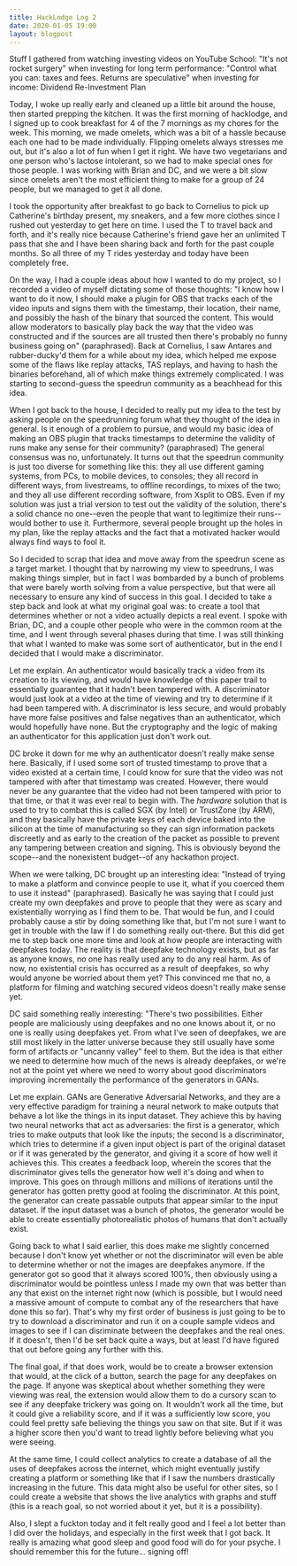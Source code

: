 ```yaml
---
title: HackLodge Log 2
date: 2020-01-05 19:00
layout: blogpost
---
```


Stuff I gathered from watching investing videos on YouTube School:
"It's not rocket surgery"
when investing for long term performance: "Control what you can: taxes and fees. Returns are speculative"
when investing for income: Dividend Re-Investment Plan

Today, I woke up really early and cleaned up a little bit around the house, then started prepping the kitchen. It was the first morning of hacklodge, and I signed up to cook breakfast for 4 of the 7 mornings as my chores for the week. This morning, we made omelets, which was a bit of a hassle because each one had to be made individually. Flipping omelets always stresses me out, but it's also a lot of fun when I get it right. We have two vegetarians and one person who's lactose intolerant, so we had to make special ones for those people. I was working with Brian and DC, and we were a bit slow since omelets aren't the most efficient thing to make for a group of 24 people, but we managed to get it all done.

I took the opportunity after breakfast to go back to Cornelius to pick up Catherine's birthday present, my sneakers, and a few more clothes since I rushed out yesterday to get here on time. I used the T to travel back and forth, and it's really nice because Catherine's friend gave her an unlimited T pass that she and I have been sharing back and forth for the past couple months. So all three of my T rides yesterday and today have been completely free.

On the way, I had a couple ideas about how I wanted to do my project, so I recorded a video of myself dictating some of those thoughts: "I know how I want to do it now, I should make a plugin for OBS that tracks each of the video inputs and signs them with the timestamp, their location, their name, and possibly the hash of the binary that sourced the content. This would allow moderators to basically play back the way that the video was constructed and if the sources are all trusted then there's probably no funny business going on" (paraphrased). Back at Cornelius, I saw Antares and rubber-ducky'd them for a while about my idea, which helped me expose some of the flaws like replay attacks, TAS replays, and having to hash the binaries beforehand, all of which make things extremely complicated. I was starting to second-guess the speedrun community as a beachhead for this idea.

When I got back to the house, I decided to really put my idea to the test by asking people on the speedrunning forum what they thought of the idea in general. Is it enough of a problem to pursue, and would my basic idea of making an OBS plugin that tracks timestamps to determine the validity of runs make any sense for their community? (paraphrased) The general consensus was no, unfortunately. It turns out that the speedrun community is just too diverse for something like this: they all use different gaming systems, from PCs, to mobile devices, to consoles; they all record in different ways, from livestreams, to offline recordings, to mixes of the two; and they all use different recording software, from Xsplit to OBS. Even if my solution was just a trial version to test out the validity of the solution, there's a solid chance no one--even the people that want to legitimize their runs--would bother to use it. Furthermore, several people brought up the holes in my plan, like the replay attacks and the fact that a motivated hacker would always find ways to fool it.

So I decided to scrap that idea and move away from the speedrun scene as a target market. I thought that by narrowing my view to speedruns, I was making things simpler, but in fact I was bombarded by a bunch of problems that were barely worth solving from a value perspective, but that were all necessary to ensure any kind of success in this goal. I decided to take a step back and look at what my original goal was: to create a tool that determines whether or not a video actually depicts a real event. I spoke with Brian, DC, and a couple other people who were in the common room at the time, and I went through several phases during that time. I was still thinking that what I wanted to make was some sort of authenticator, but in the end I decided that I would make a discriminator.

Let me explain. An authenticator would basically track a video from its creation to its viewing, and would have knowledge of this paper trail to essentially guarantee that it hadn't been tampered with. A discriminator would just look at a video at the time of viewing and try to determine if it had been tampered with. A discriminator is less secure, and would probably have more false positives and false negatives than an authenticator, which would hopefully have none. But the cryptography and the logic of making an authenticator for this application just don't work out.

DC broke it down for me why an authenticator doesn't really make sense here. Basically, if I used some sort of trusted timestamp to prove that a video existed at a certain time, I could know for sure that the video was not tampered with after that timestamp was created. However, there would never be any guarantee that the video had not been tampered with prior to that time, or that it was ever real to begin with. The *hardware* solution that is used to try to combat this is called SGX (by Intel) or TrustZone (by ARM), and they basically have the private keys of each device baked into the silicon at the time of manufacturing so they can sign information packets discreetly and as early to the creation of the packet as possible to prevent any tampering between creation and signing. This is obviously beyond the scope--and the nonexistent budget--of any hackathon project.

When we were talking, DC brought up an interesting idea: "Instead of trying to make a platform and convince people to use it, what if you coerced them to use it instead" (paraphrased). Basically he was saying that I could just create my own deepfakes and prove to people that they were as scary and existentially worrying as I find them to be. That would be fun, and I could probably cause a stir by doing something like that, but I'm not sure I want to get in trouble with the law if I do something really out-there. But this did get me to step back one more time and look at how people are interacting with deepfakes today. The reality is that deepfake technology exists, but as far as anyone knows, no one has really used any to do any real harm. As of now, no existential crisis has occurred as a result of deepfakes, so why would anyone be worried about them yet? This convinced me that no, a platform for filming and watching secured videos doesn't really make sense yet.

DC said something really interesting: "There's two possibilities. Either people are maliciously using deepfakes and no one knows about it, or no one is really using deepfakes yet. From what I've seen of deepfakes, we are still most likely in the latter universe because they still usually have some form of artifacts or "uncanny valley" feel to them. But the idea is that either we need to determine how much of the news is already deepfakes, or we're not at the point yet where we need to worry about good discriminators improving incrementally the performance of the generators in GANs.

Let me explain. GANs are Generative Adversarial Networks, and they are a very effective paradigm for training a neural network to make outputs that behave a lot like the things in its input dataset. They achieve this by having two neural networks that act as adversaries: the first is a generator, which tries to make outputs that look like the inputs; the second is a discriminator, which tries to determine if a given input object is part of the original dataset or if it was generated by the generator, and giving it a score of how well it achieves this. This creates a feedback loop, wherein the scores that the discriminator gives tells the generator how well it's doing and when to improve. This goes on through millions and millions of iterations until the generator has gotten pretty good at fooling the discriminator. At this point, the generator can create passable outputs that appear similar to the input dataset. If the input dataset was a bunch of photos, the generator would be able to create essentially photorealistic photos of humans that don't actually exist.

Going back to what I said earlier, this does make me slightly concerned because I don't know yet whether or not the discriminator will even be able to determine whether or not the images are deepfakes anymore. If the generator got so good that it always scored 100%, then obviously using a discriminator would be pointless unless I made my own that was better than any that exist on the internet right now (which is possible, but I would need a massive amount of compute to combat any of the researchers that have done this so far). That's why my first order of business is just going to be to try to download a discriminator and run it on a couple sample videos and images to see if I can disriminate between the deepfakes and the real ones. If it doesn't, then I'd be set back quite a ways, but at least I'd have figured that out before going any further with this.

The final goal, if that does work, would be to create a browser extension that would, at the click of a button, search the page for any deepfakes on the page. If anyone was skeptical about whether something they were viewing was real, the extension would allow them to do a cursory scan to see if any deepfake trickery was going on. It wouldn't work all the time, but it could give a reliability score, and if it was a sufficiently low score, you could feel pretty safe believing the things you saw on that site. But if it was a higher score then you'd want to tread lightly before believing what you were seeing.

At the same time, I could collect analytics to create a database of all the uses of deepfakes across the internet, which might eventually justify creating a platform or something like that if I saw the numbers drastically increasing in the future. This data might also be useful for other sites, so I could create a website that shows the live analytics with graphs and stuff (this is a reach goal, so not worried about it yet, but it is a possibility).

Also, I slept a fuckton today and it felt really good and I feel a lot better than I did over the holidays, and especially in the first week that I got back. It really is amazing what good sleep and good food will do for your psyche. I should remember this for the future... signing off!
